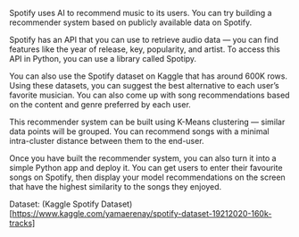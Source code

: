 Spotify uses AI to recommend music to its users. You can try building a recommender system based on publicly available data on Spotify.

Spotify has an API that you can use to retrieve audio data — you can find features like the year of release, key, popularity, and artist. To access this API in Python, you can use a library called Spotipy.

You can also use the Spotify dataset on Kaggle that has around 600K rows. Using these datasets, you can suggest the best alternative to each user’s favorite musician. You can also come up with song recommendations based on the content and genre preferred by each user.

This recommender system can be built using K-Means clustering — similar data points will be grouped. You can recommend songs with a minimal intra-cluster distance between them to the end-user.

Once you have built the recommender system, you can also turn it into a simple Python app and deploy it. You can get users to enter their favourite songs on Spotify, then display your model recommendations on the screen that have the highest similarity to the songs they enjoyed.

Dataset: (Kaggle Spotify Dataset)[https://www.kaggle.com/yamaerenay/spotify-dataset-19212020-160k-tracks]